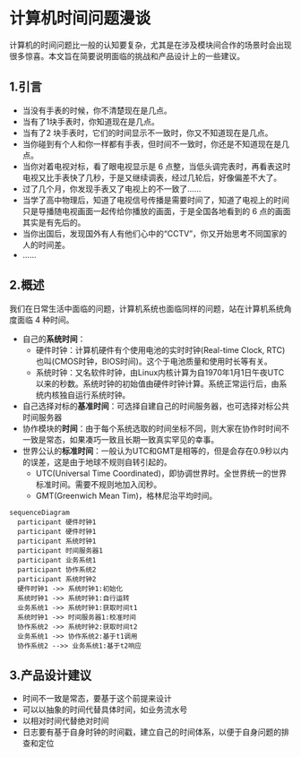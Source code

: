 # 计算机时间问题漫谈

计算机的时间问题比一般的认知要复杂，尤其是在涉及模块间合作的场景时会出现很多惊喜。本文旨在简要说明面临的挑战和产品设计上的一些建议。

## 1.引言

* 当没有手表的时候，你不清楚现在是几点。
* 当有了1块手表时，你知道现在是几点。
* 当有了2 块手表时，它们的时间显示不一致时，你又不知道现在是几点。
* 当你碰到有个人和你一样都有手表，但时间不一致时，你还是不知道现在是几点。
* 当你对着电视对标，看了眼电视显示是 6 点整，当低头调完表时，再看表这时电视又比手表快了几秒，于是又继续调表，经过几轮后，好像偏差不大了。
* 过了几个月，你发现手表又了电视上的不一致了……
* 当学了高中物理后，知道了电视信号传播是需要时间了，知道了电视上的时间只是导播随电视画面一起传给你播放的画面，于是全国各地看到的 6 点的画面其实是有先后的。
* 当你出国后，发现国外有人有他们心中的“CCTV”，你又开始思考不同国家的人的时间差。
* ……

## 2.概述

我们在日常生活中面临的问题，计算机系统也面临同样的问题，站在计算机系统角度面临 4 种时间。

* 自己的**系统时间**：
  * 硬件时钟：计算机硬件有个使用电池的实时时钟(Real-time Clock, RTC)也叫(CMOS时钟，BIOS时间)。这个于电池质量和使用时长等有关。
  * 系统时钟：又名软件时钟，由Linux内核计算为自1970年1月1日午夜UTC以来的秒数。系统时钟的初始值由硬件时钟计算。系统正常运行后，由系统内核独自运行系统时钟。
* 自己选择对标的**基准时间**：可选择自建自己的时间服务器，也可选择对标公共时间服务器
* 协作模块的**时间**：由于每个系统选取的时间坐标不同，则大家在协作时时间不一致是常态，如果凑巧一致且长期一致真实罕见的幸事。
* 世界公认的**标准时间**：一般认为UTC和GMT是相等的，但是会存在0.9秒以内的误差，这是由于地球不规则自转引起的。
  * UTC(Universal Time Coordinated)，即协调世界时。全世界统一的世界标准时间。需要不规则地加入闰秒。
  * GMT(Greenwich Mean Tim)，格林尼治平均时间。

```mermaid
sequenceDiagram
  participant 硬件时钟1
  participant 硬件时钟1
  participant 系统时钟1
  participant 时间服务器1
  participant 业务系统1
  participant 协作系统2
  participant 系统时钟2
  硬件时钟1 ->> 系统时钟1:初始化
  系统时钟1 ->> 系统时钟1:自行运转
  业务系统1 ->> 系统时钟1:获取时间t1
  系统时钟1 ->> 时间服务器1:校准时间
  协作系统2 ->> 系统时钟2:获取时间t2
  业务系统1 ->> 协作系统2:基于t1调用
  协作系统2 -->> 业务系统1:基于t2响应
```



## 3.产品设计建议

* 时间不一致是常态，要基于这个前提来设计
* 可以以抽象的时间代替具体时间，如业务流水号
* 以相对时间代替绝对时间
* 日志要有基于自身时钟的时间戳，建立自己的时间体系，以便于自身问题的排查和定位
